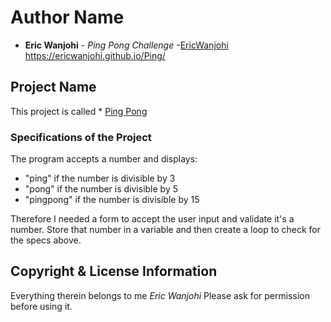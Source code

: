 # Author Name
* **Eric Wanjohi** - *Ping Pong Challenge* -[EricWanjohi](https://github.com/EricWanjohi)
https://ericwanjohi.github.io/Ping/
## Project Name
This project is called * [Ping Pong](https://ericwanjohi.github.io/Ping/)
### Specifications of the Project
The program accepts a number and displays:
* "ping" if the number is divisible by 3
* "pong" if the number is divisible by 5
* "pingpong" if the number is divisible by 15

Therefore I needed a form to accept the user input and validate it's a number.
Store that number in a variable and then create a loop to check for the specs above.
## Copyright & License Information
Everything therein belongs to me *Eric Wanjohi* Please ask for permission before using it.
